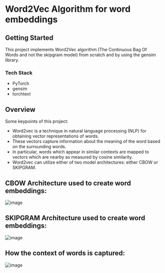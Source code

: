 # Word2Vec Algorithm for word embeddings

## Getting Started

This project implements Word2Vec algorithm (The Continuous Bag Of Words and not the skipgram model) from scratch and by using the gensim library.
### Tech Stack

* PyTorch 
* gensim
* torchtext

## Overview

Some keypoints of this project:

* Word2vec is a technique in natural language processing (NLP) for obtaining vector representations of words.
* These vectors capture information about the meaning of the word based on the surrounding words.
* In particular, words which appear in similar contexts are mapped to vectors which are nearby as measured by cosine similarity.
* Word2vec can utilize either of two model architectures: either CBOW or SKIPGRAM.
  
## CBOW Architecture used to create word embeddings:

![image](https://github.com/AkshayKulkarni3467/Word2Vec/assets/129979542/ebbef051-65f6-4e49-a658-ecadc31b0b8d)


## SKIPGRAM Architecture used to create word embeddings:

![image](https://github.com/AkshayKulkarni3467/Word2Vec/assets/129979542/3f8f5020-4c59-41c8-a3dc-1d5c397be48e)


## How the context of words is captured:

![image](https://github.com/AkshayKulkarni3467/Word2Vec/assets/129979542/d35d4ebf-3a3a-484a-abe4-1f3b22ca7cc0)
